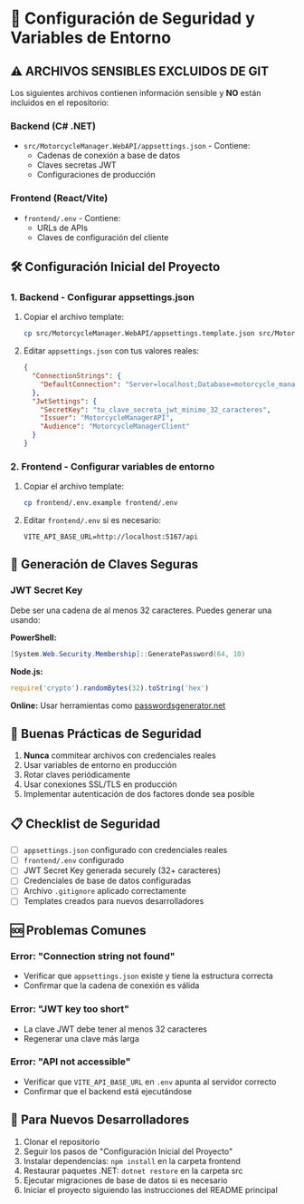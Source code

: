 # 🔐 Configuración de Seguridad y Variables de Entorno

## ⚠️ ARCHIVOS SENSIBLES EXCLUIDOS DE GIT

Los siguientes archivos contienen información sensible y **NO** están incluidos en el repositorio:

### Backend (C# .NET)
- `src/MotorcycleManager.WebAPI/appsettings.json` - Contiene:
  - Cadenas de conexión a base de datos
  - Claves secretas JWT
  - Configuraciones de producción

### Frontend (React/Vite)
- `frontend/.env` - Contiene:
  - URLs de APIs
  - Claves de configuración del cliente

## 🛠️ Configuración Inicial del Proyecto

### 1. Backend - Configurar appsettings.json

1. Copiar el archivo template:
   ```bash
   cp src/MotorcycleManager.WebAPI/appsettings.template.json src/MotorcycleManager.WebAPI/appsettings.json
   ```

2. Editar `appsettings.json` con tus valores reales:
   ```json
   {
     "ConnectionStrings": {
       "DefaultConnection": "Server=localhost;Database=motorcycle_manager_v2;User=tu_usuario;Password=tu_password;"
     },
     "JwtSettings": {
       "SecretKey": "tu_clave_secreta_jwt_minimo_32_caracteres",
       "Issuer": "MotorcycleManagerAPI",
       "Audience": "MotorcycleManagerClient"
     }
   }
   ```

### 2. Frontend - Configurar variables de entorno

1. Copiar el archivo template:
   ```bash
   cp frontend/.env.example frontend/.env
   ```

2. Editar `frontend/.env` si es necesario:
   ```
   VITE_API_BASE_URL=http://localhost:5167/api
   ```

## 🔑 Generación de Claves Seguras

### JWT Secret Key
Debe ser una cadena de al menos 32 caracteres. Puedes generar una usando:

**PowerShell:**
```powershell
[System.Web.Security.Membership]::GeneratePassword(64, 10)
```

**Node.js:**
```javascript
require('crypto').randomBytes(32).toString('hex')
```

**Online:** Usar herramientas como [passwordsgenerator.net](https://passwordsgenerator.net/)

## 🚨 Buenas Prácticas de Seguridad

1. **Nunca** commitear archivos con credenciales reales
2. Usar variables de entorno en producción
3. Rotar claves periódicamente
4. Usar conexiones SSL/TLS en producción
5. Implementar autenticación de dos factores donde sea posible

## 📋 Checklist de Seguridad

- [ ] `appsettings.json` configurado con credenciales reales
- [ ] `frontend/.env` configurado
- [ ] JWT Secret Key generada securely (32+ caracteres)
- [ ] Credenciales de base de datos configuradas
- [ ] Archivo `.gitignore` aplicado correctamente
- [ ] Templates creados para nuevos desarrolladores

## 🆘 Problemas Comunes

### Error: "Connection string not found"
- Verificar que `appsettings.json` existe y tiene la estructura correcta
- Confirmar que la cadena de conexión es válida

### Error: "JWT key too short"
- La clave JWT debe tener al menos 32 caracteres
- Regenerar una clave más larga

### Error: "API not accessible"
- Verificar que `VITE_API_BASE_URL` en `.env` apunta al servidor correcto
- Confirmar que el backend está ejecutándose

## 👥 Para Nuevos Desarrolladores

1. Clonar el repositorio
2. Seguir los pasos de "Configuración Inicial del Proyecto"
3. Instalar dependencias: `npm install` en la carpeta frontend
4. Restaurar paquetes .NET: `dotnet restore` en la carpeta src
5. Ejecutar migraciones de base de datos si es necesario
6. Iniciar el proyecto siguiendo las instrucciones del README principal
